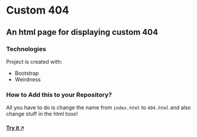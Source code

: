 # Custom 404 
## An html page for displaying custom 404
### Technologies
Project is created with:
* Bootstrap
* Weirdness
### How to Add this to your Repository?
All you have to do is change the name from ```index.html``` to ```404.html```
and also change stuff in the html tooo!
#### [Try it 🡥](https://abhishekbaiju.github.io/404)
